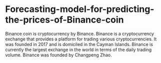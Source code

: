 # Forecasting-model-for-predicting-the-prices-of-Binance-coin
Binance coin is cryptocurrency by Binance. Binance is a cryptocurrency exchange that
provides a platform for trading various cryptocurrencies. It was founded in 2017 and is domiciled in the
Cayman Islands. Binance is currently the largest exchange in the world in terms of the daily trading
volume. Binance was founded by Changpeng Zhao.
